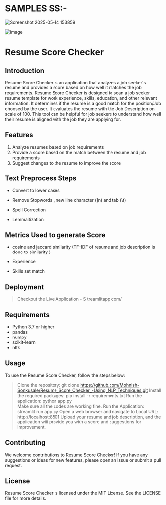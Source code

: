 # SAMPLES SS:- 
![Screenshot 2025-05-14 153859](https://github.com/user-attachments/assets/e9657451-49c3-4ca3-ba96-049d714f4df8)

![image](https://github.com/user-attachments/assets/03bf7173-a25b-4991-99aa-d6cfda0b4f89)


# Resume Score Checker
## Introduction
Resume Score Checker is an application that analyzes a job seeker's resume and provides a score based on how well it matches the job requirements. Resume Score Checker is designed to scan a job seeker resume template for work experience, skills, education, and other relevant information. It determines if the resume is a good match for the position/Job choosed by the user. It evaluates the resume with the Job Description on scale of 100. This tool can be helpful for job seekers to understand how well their resume is aligned with the job they are applying for.

## Features
1. Analyze resumes based on job requirements
2. Provide a score based on the match between the resume and job requirements
3. Suggest changes to the resume to improve the score

## Text Preprocess Steps

- Convert to lower cases

- Remove Stopwords , new line character (]n) and tab (\t)

- Spell Correction 

- Lemmaitization

## Metrics Used to generate Score 

-  cosine and jaccard similarity
   (TF-IDF of resume and job description is done to similarity )

-   Experience 

-   Skills set match

## Deployment
> Checkout the Live Application - S
> treamlitapp.com/

## Requirements
- Python 3.7 or higher
- pandas
- numpy
- scikit-learn
- nltk

## Usage
To use the Resume Score Checker, follow the steps below:
> Clone the repository: git clone https://github.com/Mohnish-Sonkusale/Resume_Score_Checker_-Using_NLP_Techniques.git
> Install the required packages: pip install -r requirements.txt 
> Run the application: python app.py<br> Make sure all the codes are working fine.
> Run the Application: streamlit run app.py 
> Open a web browser and navigate to Local URL: http://localhost:8501
> Upload your resume and job description, and the application will provide you with a score and suggestions for improvement.

## Contributing
We welcome contributions to Resume Score Checker! If you have any suggestions or ideas for new features, please open an issue or submit a pull request.

## License
Resume Score Checker is licensed under the MIT License. See the LICENSE file for more details.



